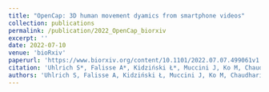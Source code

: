```yaml
---
title: "OpenCap: 3D human movement dyamics from smartphone videos"
collection: publications
permalink: /publication/2022_OpenCap_biorxiv
excerpt: ''
date: 2022-07-10
venue: 'bioRxiv'
paperurl: 'https://www.biorxiv.org/content/10.1101/2022.07.07.499061v1'
citation: 'Uhlrich S*, Falisse A*, Kidziński Ł*, Muccini J, Ko M, Chaudhari A, Hicks J, Delp S. (2022). "OpenCap: 3D human movement dyamics from smartphone videos." <i>bioRxiv</i>. *Equal contributions'
authors: 'Uhlrich S, Falisse A, Kidziński Ł, Muccini J, Ko M, Chaudhari A, Hicks J, Delp S'
---
```

